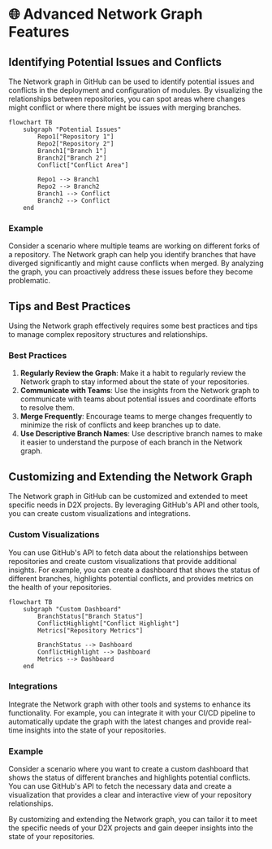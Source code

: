 # 🌐 Advanced Network Graph Features

## Identifying Potential Issues and Conflicts

The Network graph in GitHub can be used to identify potential issues and conflicts in the deployment and configuration of modules. By visualizing the relationships between repositories, you can spot areas where changes might conflict or where there might be issues with merging branches.

```mermaid
flowchart TB
    subgraph "Potential Issues"
        Repo1["Repository 1"]
        Repo2["Repository 2"]
        Branch1["Branch 1"]
        Branch2["Branch 2"]
        Conflict["Conflict Area"]

        Repo1 --> Branch1
        Repo2 --> Branch2
        Branch1 --> Conflict
        Branch2 --> Conflict
    end
```

### Example

Consider a scenario where multiple teams are working on different forks of a repository. The Network graph can help you identify branches that have diverged significantly and might cause conflicts when merged. By analyzing the graph, you can proactively address these issues before they become problematic.

## Tips and Best Practices

Using the Network graph effectively requires some best practices and tips to manage complex repository structures and relationships.

### Best Practices

1. **Regularly Review the Graph**: Make it a habit to regularly review the Network graph to stay informed about the state of your repositories.
2. **Communicate with Teams**: Use the insights from the Network graph to communicate with teams about potential issues and coordinate efforts to resolve them.
3. **Merge Frequently**: Encourage teams to merge changes frequently to minimize the risk of conflicts and keep branches up to date.
4. **Use Descriptive Branch Names**: Use descriptive branch names to make it easier to understand the purpose of each branch in the Network graph.

## Customizing and Extending the Network Graph

The Network graph in GitHub can be customized and extended to meet specific needs in D2X projects. By leveraging GitHub's API and other tools, you can create custom visualizations and integrations.

### Custom Visualizations

You can use GitHub's API to fetch data about the relationships between repositories and create custom visualizations that provide additional insights. For example, you can create a dashboard that shows the status of different branches, highlights potential conflicts, and provides metrics on the health of your repositories.

```mermaid
flowchart TB
    subgraph "Custom Dashboard"
        BranchStatus["Branch Status"]
        ConflictHighlight["Conflict Highlight"]
        Metrics["Repository Metrics"]

        BranchStatus --> Dashboard
        ConflictHighlight --> Dashboard
        Metrics --> Dashboard
    end
```

### Integrations

Integrate the Network graph with other tools and systems to enhance its functionality. For example, you can integrate it with your CI/CD pipeline to automatically update the graph with the latest changes and provide real-time insights into the state of your repositories.

### Example

Consider a scenario where you want to create a custom dashboard that shows the status of different branches and highlights potential conflicts. You can use GitHub's API to fetch the necessary data and create a visualization that provides a clear and interactive view of your repository relationships.

By customizing and extending the Network graph, you can tailor it to meet the specific needs of your D2X projects and gain deeper insights into the state of your repositories.
